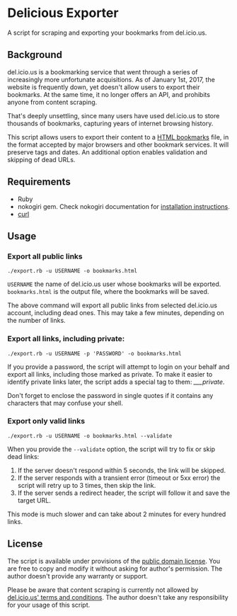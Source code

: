 # Delicious Exporter

A script for scraping and exporting your bookmarks from del.icio.us.

## Background

del.icio.us is a bookmarking service that went through a series of increasingly more unfortunate acquisitions. As of January 1st, 2017, the website is frequently down, yet doesn't allow users to export their bookmarks. At the same time, it no longer offers an API, and prohibits anyone from content scraping.

That's deeply unsettling, since many users have used del.icio.us to store thousands of bookmarks, capturing years of internet browsing history.

This script allows users to export their content to a [HTML bookmarks](https://msdn.microsoft.com/en-us/library/aa753582.aspx "Netscape Bookmark File Format") file, in the format accepted by major browsers and other bookmark services. It will preserve tags and dates. An additional option enables validation and skipping of dead URLs.


## Requirements

* Ruby
* nokogiri gem. Check nokogiri documentation for [installation instructions](http://www.nokogiri.org/tutorials/installing_nokogiri.html).
* [curl](https://curl.haxx.se/download.html)

## Usage

### Export all public links

`./export.rb -u USERNAME -o bookmarks.html`

`USERNAME` the name of del.icio.us user whose bookmarks will be exported. `bookmarks.html` is the output file, where the bookmarks will be saved.

The above command will export all public links from selected del.icio.us account, including dead ones. This may take a few minutes, depending on the number of links.

### Export all links, including private:

`./export.rb -u USERNAME -p 'PASSWORD' -o bookmarks.html`

If you provide a password, the script will attempt to login on your behalf and export all links, including those marked as private. To make it easier to identify private links later, the script adds a special tag to them: *___private*.

Don't forget to enclose the password in single quotes if it contains any characters that may confuse your shell.

### Export only valid links

`./export.rb -u USERNAME -o bookmarks.html --validate`

When you provide the `--validate` option, the script will try to fix or skip dead links:

1. If the server doesn't respond within 5 seconds, the link will be skipped.
2. If the server responds with a transient error (timeout or 5xx error) the script will retry up to 3 times, then skip the link.
3. If the server sends a redirect header, the script will follow it and save the target URL.

This mode is much slower and can take about 2 minutes for every hundred links.

## License

The script is available under provisions of the [public domain license](https://creativecommons.org/publicdomain/zero/1.0/). You are free to copy and modify it without asking for author's permission. The author doesn't provide any warranty or support.

Please be aware that content scraping is currently not allowed by [del.icio.us' terms and conditions](https://del.icio.us/terms). The author doesn't take any responsibility for your usage of this script.
